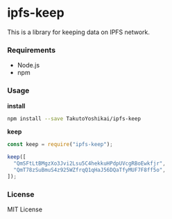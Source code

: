 # ipfs-keep
This is a library for keeping data on IPFS network.

### Requirements
* Node.js
* npm

### Usage
**install**
```bash
npm install --save TakutoYoshikai/ipfs-keep
```

**keep**
```javascript
const keep = require("ipfs-keep");

keep([
  "QmSFtLtBMgzXo3Jvi2Lsu5C4hekkuHPdpUVcgRBoEwkfjr",
  "QmT78zSuBmuS4z925WZfrqQ1qHaJ56DQaTfyMUF7F8ff5o",
]);
```

### License
MIT License

